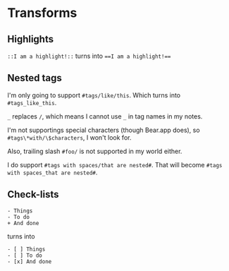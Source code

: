 # Transforms

## Highlights

`::I am a highlight!::` turns into `==I am a highlight!==`

## Nested tags

I'm only going to support `#tags/like/this`.
Which turns into `#tags_like_this`.

`_` replaces `/`, which means I cannot use `_` in tag names in my notes.

I'm not supportings special characters (though Bear.app does),
so `#tags\*with/\$characters`, I won't look for.

Also, trailing slash `#foo/` is not supported in my world either.

I do support `#tags with spaces/that are nested#`. That will become `#tags with spaces_that are nested#`.

## Check-lists

```
- Things
- To do
+ And done
```

turns into

```
- [ ] Things
- [ ] To do
- [x] And done
```
